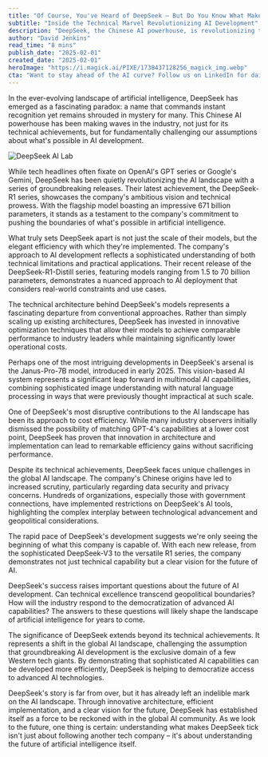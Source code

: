 ```yaml
---
title: "Of Course, You've Heard of DeepSeek — But Do You Know What Makes It Tick?"
subtitle: "Inside the Technical Marvel Revolutionizing AI Development"
description: "DeepSeek, the Chinese AI powerhouse, is revolutionizing the artificial intelligence landscape with its groundbreaking technical achievements and cost-efficient approach. From the impressive DeepSeek-R1 series to the innovative Janus-Pro-7B model, discover how this company is challenging conventional AI development while navigating complex global dynamics."
author: "David Jenkins"
read_time: "8 mins"
publish_date: "2025-02-01"
created_date: "2025-02-01"
heroImage: "https://i.magick.ai/PIXE/1738437128256_magick_img.webp"
cta: "Want to stay ahead of the AI curve? Follow us on LinkedIn for daily insights into groundbreaking developments like DeepSeek and other AI innovations shaping our future."
---
```


In the ever-evolving landscape of artificial intelligence, DeepSeek has emerged as a fascinating paradox: a name that commands instant recognition yet remains shrouded in mystery for many. This Chinese AI powerhouse has been making waves in the industry, not just for its technical achievements, but for fundamentally challenging our assumptions about what's possible in AI development.

![DeepSeek AI Lab](https://i.magick.ai/PIXE/1738437128260_magick_img.webp)

While tech headlines often fixate on OpenAI's GPT series or Google's Gemini, DeepSeek has been quietly revolutionizing the AI landscape with a series of groundbreaking releases. Their latest achievement, the DeepSeek-R1 series, showcases the company's ambitious vision and technical prowess. With the flagship model boasting an impressive 671 billion parameters, it stands as a testament to the company's commitment to pushing the boundaries of what's possible in artificial intelligence.

What truly sets DeepSeek apart is not just the scale of their models, but the elegant efficiency with which they're implemented. The company's approach to AI development reflects a sophisticated understanding of both technical limitations and practical applications. Their recent release of the DeepSeek-R1-Distill series, featuring models ranging from 1.5 to 70 billion parameters, demonstrates a nuanced approach to AI deployment that considers real-world constraints and use cases.

The technical architecture behind DeepSeek's models represents a fascinating departure from conventional approaches. Rather than simply scaling up existing architectures, DeepSeek has invested in innovative optimization techniques that allow their models to achieve comparable performance to industry leaders while maintaining significantly lower operational costs.

Perhaps one of the most intriguing developments in DeepSeek's arsenal is the Janus-Pro-7B model, introduced in early 2025. This vision-based AI system represents a significant leap forward in multimodal AI capabilities, combining sophisticated image understanding with natural language processing in ways that were previously thought impractical at such scale.

One of DeepSeek's most disruptive contributions to the AI landscape has been its approach to cost efficiency. While many industry observers initially dismissed the possibility of matching GPT-4's capabilities at a lower cost point, DeepSeek has proven that innovation in architecture and implementation can lead to remarkable efficiency gains without sacrificing performance.

Despite its technical achievements, DeepSeek faces unique challenges in the global AI landscape. The company's Chinese origins have led to increased scrutiny, particularly regarding data security and privacy concerns. Hundreds of organizations, especially those with government connections, have implemented restrictions on DeepSeek's AI tools, highlighting the complex interplay between technological advancement and geopolitical considerations.

The rapid pace of DeepSeek's development suggests we're only seeing the beginning of what this company is capable of. With each new release, from the sophisticated DeepSeek-V3 to the versatile R1 series, the company demonstrates not just technical capability but a clear vision for the future of AI.

DeepSeek's success raises important questions about the future of AI development. Can technical excellence transcend geopolitical boundaries? How will the industry respond to the democratization of advanced AI capabilities? The answers to these questions will likely shape the landscape of artificial intelligence for years to come.

The significance of DeepSeek extends beyond its technical achievements. It represents a shift in the global AI landscape, challenging the assumption that groundbreaking AI development is the exclusive domain of a few Western tech giants. By demonstrating that sophisticated AI capabilities can be developed more efficiently, DeepSeek is helping to democratize access to advanced AI technologies.

DeepSeek's story is far from over, but it has already left an indelible mark on the AI landscape. Through innovative architecture, efficient implementation, and a clear vision for the future, DeepSeek has established itself as a force to be reckoned with in the global AI community. As we look to the future, one thing is certain: understanding what makes DeepSeek tick isn't just about following another tech company – it's about understanding the future of artificial intelligence itself.